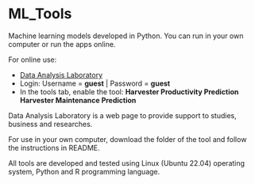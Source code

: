 # ML_Tools
Machine learning models developed in Python. You can run in your own computer or run the apps online.  

For online use:
- <a href="http://200.131.22.2:13597">Data Analysis Laboratory</a> 
- Login: Username = <b>guest</b> | Password = <b>guest</b>
- In the tools tab, enable the tool:
                                 <b>Harvester Productivity Prediction</b>
                                 <b>Harvester Maintenance Prediction</b>


Data Analysis Laboratory is a web page to provide support to studies, business and researches.

For use in your own computer, download the folder of the tool and follow the instructions in README.

All tools are developed and tested using Linux (Ubuntu 22.04) operating system, Python and R programming language.
